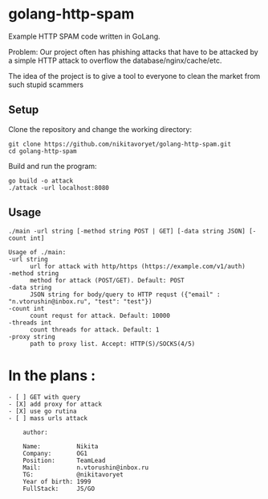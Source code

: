 # golang-http-spam

Example HTTP SPAM code written in GoLang.

Problem: Our project often has phishing attacks that have to be attacked by a simple HTTP attack to overflow the 
database/nginx/cache/etc.

The idea of the project is to give a tool to everyone to clean the market from such stupid scammers

## Setup
Clone the repository and change the working directory:

    git clone https://github.com/nikitavoryet/golang-http-spam.git
    cd golang-http-spam

Build and run the program:

    go build -o attack
    ./attack -url localhost:8080

## Usage
    ./main -url string [-method string POST | GET] [-data string JSON] [-count int]

    Usage of ./main:
    -url string
          url for attack with http/https (https://example.com/v1/auth)
    -method string
          method for attack (POST/GET). Default: POST
    -data string
          JSON string for body/query to HTTP requst ({"email" : "n.vtorushin@inbox.ru", "test": "test"})
    -count int
          count requst for attack. Default: 10000 
    -threads int
          count threads for attack. Default: 1
    -proxy string
          path to proxy list. Accept: HTTP(S)/SOCKS(4/5)

# In the plans :
```
- [ ] GET with query
- [X] add proxy for attack
- [X] use go rutina
- [ ] mass urls attack
```
```
    author: 
    
    Name:          Nikita
    Company:       OG1
    Position:      TeamLead
    Mail:          n.vtorushin@inbox.ru
    TG:            @nikitavoryet
    Year of birth: 1999
    FullStack:     JS/GO
